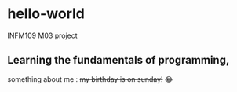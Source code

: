 # hello-world
INFM109 M03 project

## Learning the fundamentals of programming, 
something about me : 
~~my birthday is on sunday!~~ :joy:
